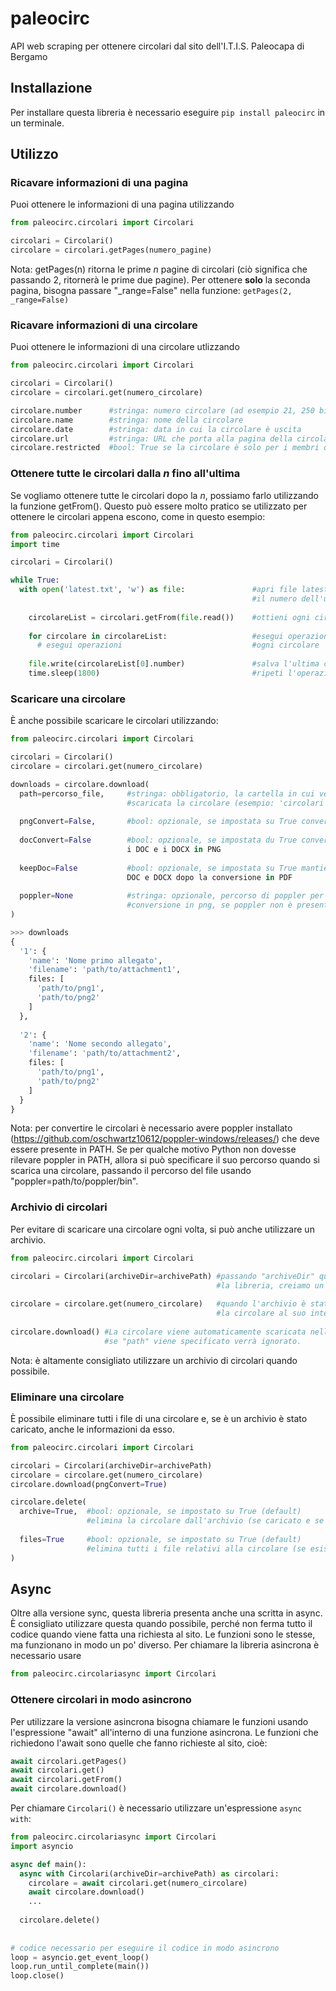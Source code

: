 # paleocirc
API web scraping per ottenere circolari dal sito dell'I.T.I.S. Paleocapa di Bergamo

## Installazione
Per installare questa libreria è necessario eseguire ```pip install paleocirc``` in un terminale.

## Utilizzo

### Ricavare informazioni di una pagina
Puoi ottenere le informazioni di una pagina utilizzando<br>
```python
from paleocirc.circolari import Circolari

circolari = Circolari()
circolare = circolari.getPages(numero_pagine)
```
Nota: getPages(n) ritorna le prime <i>n</i> pagine di circolari (ciò significa che passando 2, ritornerà le prime due pagine). Per ottenere __solo__ la seconda pagina, bisogna passare "_range=False" nella funzione: `getPages(2, _range=False)`

### Ricavare informazioni di una circolare
Puoi ottenere le informazioni di una circolare utlizzando<br>
```python
from paleocirc.circolari import Circolari

circolari = Circolari()
circolare = circolari.get(numero_circolare)

circolare.number      #stringa: numero circolare (ad esempio 21, 250 bis)
circolare.name        #stringa: nome della circolare
circolare.date        #stringa: data in cui la circolare è uscita
circolare.url         #stringa: URL che porta alla pagina della circolare (non al pdf)
circolare.restricted  #bool: True se la circolare è solo per i membri dello staff, altrimenti False

```

### Ottenere tutte le circolari dalla *n* fino all'ultima
Se vogliamo ottenere tutte le circolari dopo la *n*, possiamo farlo utilizzando la funzione getFrom().
Questo può essere molto pratico se utilizzato per ottenere le circolari appena escono, come in questo esempio:
```python
from paleocirc.circolari import Circolari
import time

circolari = Circolari()

while True:
  with open('latest.txt', 'w') as file:               #apri file latest.txt, dove viene salvato
                                                      #il numero dell'ultima circolare
                                                      
    circolareList = circolari.getFrom(file.read())    #ottieni ogni circolare uscita dopo n
    
    for circolare in circolareList:                   #esegui operazione su
      # esegui operazioni                             #ogni circolare
    
    file.write(circolareList[0].number)               #salva l'ultima circolare in latest.txt
    time.sleep(1800)                                  #ripeti l'operazione dopo 30 minuti 
```

### Scaricare una circolare
È anche possibile scaricare le circolari utilizzando:<br>
```python
from paleocirc.circolari import Circolari

circolari = Circolari()
circolare = circolari.get(numero_circolare)

downloads = circolare.download(
  path=percorso_file,     #stringa: obbligatorio, la cartella in cui verrà
                          #scaricata la circolare (esempio: 'circolari')
  
  pngConvert=False,       #bool: opzionale, se impostata su True converte i PDF in PNG
  
  docConvert=False        #bool: opzionale, se impostata du True converte
                          i DOC e i DOCX in PNG
  
  keepDoc=False           #bool: opzionale, se impostata su True mantiene i file
                          DOC e DOCX dopo la conversione in PDF
  
  poppler=None            #stringa: opzionale, percorso di poppler per la
                          #conversione in png, se poppler non è presente in PATH
)

>>> downloads
{
  '1': {
    'name': 'Nome primo allegato',
    'filename': 'path/to/attachment1',
    files: [
      'path/to/png1',
      'path/to/png2'
    ]
  },
  
  '2': {
    'name': 'Nome secondo allegato',
    'filename': 'path/to/attachment2',
    files: [
      'path/to/png1',
      'path/to/png2'
    ]
  }
}
```
Nota: per convertire le circolari è necessario avere poppler installato (https://github.com/oschwartz10612/poppler-windows/releases/) che deve essere presente in PATH. Se per qualche motivo Python non dovesse rilevare poppler in PATH, allora si può specificare il suo percorso quando si scarica una circolare, passando il percorso del file usando "poppler=path/to/poppler/bin".

### Archivio di circolari
Per evitare di scaricare una circolare ogni volta, si può anche utilizzare un archivio.
```python
from paleocirc.circolari import Circolari

circolari = Circolari(archiveDir=archivePath) #passando "archiveDir" quando chiamiamo
                                              #la libreria, creiamo un archivio.
                                              
circolare = circolare.get(numero_circolare)   #quando l'archivio è stato caricato, la libreria cercherà 
                                              #la circolare al suo interno prima di fare una richiesta al sito.
                                               
circolare.download() #La circolare viene automaticamente scaricata nell'archivio,
                     #se "path" viene specificato verrà ignorato.
```
Nota: è altamente consigliato utilizzare un archivio di circolari quando possibile.

### Eliminare una circolare
È possibile eliminare tutti i file di una circolare e, se è un archivio è stato caricato, anche le informazioni da esso.
```python
from paleocirc.circolari import Circolari

circolari = Circolari(archiveDir=archivePath)
circolare = circolare.get(numero_circolare)
circolare.download(pngConvert=True)

circolare.delete(
  archive=True,  #bool: opzionale, se impostato su True (default)
                 #elimina la circolare dall'archivio (se caricato e se la circolare è presente)
  
  files=True     #bool: opzionale, se impostato su True (default)
                 #elimina tutti i file relativi alla circolare (se esistono)
)
```

## Async
Oltre alla versione sync, questa libreria presenta anche una scritta in async. È consigliato utilizzare questa quando possibile, perché non ferma tutto il codice quando viene fatta una richiesta al sito. Le funzioni sono le stesse, ma funzionano in modo un po' diverso.
Per chiamare la libreria asincrona è necessario usare
```python
from paleocirc.circolariasync import Circolari
```

### Ottenere circolari in modo asincrono
Per utilizzare la versione asincrona bisogna chiamare le funzioni usando l'espressione "await" all'interno di una funzione asincrona.
Le funzioni che richiedono l'await sono quelle che fanno richieste al sito, cioè:
```python
await circolari.getPages()
await circolari.get()
await circolari.getFrom()
await circolare.download()
```

Per chiamare `Circolari()` è necessario utilizzare un'espressione `async with`:
```python
from paleocirc.circolariasync import Circolari
import asyncio

async def main():
  async with Circolari(archiveDir=archivePath) as circolari:
    circolare = await circolari.get(numero_circolare)
    await circolare.download()
    ...
    
  circolare.delete()
    
    
# codice necessario per eseguire il codice in modo asincrono
loop = asyncio.get_event_loop()
loop.run_until_complete(main())
loop.close()
```
